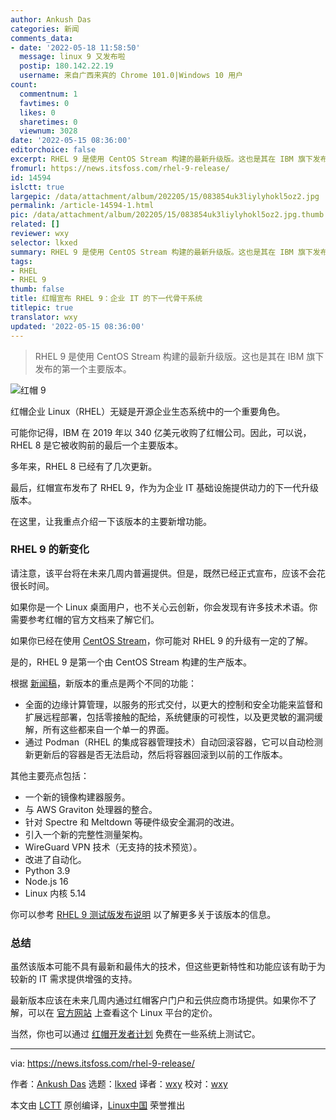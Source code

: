 ```yaml
---
author: Ankush Das
categories: 新闻
comments_data:
- date: '2022-05-18 11:58:50'
  message: linux 9 又发布啦
  postip: 180.142.22.19
  username: 来自广西来宾的 Chrome 101.0|Windows 10 用户
count:
  commentnum: 1
  favtimes: 0
  likes: 0
  sharetimes: 0
  viewnum: 3028
date: '2022-05-15 08:36:00'
editorchoice: false
excerpt: RHEL 9 是使用 CentOS Stream 构建的最新升级版。这也是其在 IBM 旗下发布的第一个主要版本。
fromurl: https://news.itsfoss.com/rhel-9-release/
id: 14594
islctt: true
largepic: /data/attachment/album/202205/15/083854uk3liylyhokl5oz2.jpg
permalink: /article-14594-1.html
pic: /data/attachment/album/202205/15/083854uk3liylyhokl5oz2.jpg.thumb.jpg
related: []
reviewer: wxy
selector: lkxed
summary: RHEL 9 是使用 CentOS Stream 构建的最新升级版。这也是其在 IBM 旗下发布的第一个主要版本。
tags:
- RHEL
- RHEL 9
thumb: false
title: 红帽宣布 RHEL 9：企业 IT 的下一代骨干系统
titlepic: true
translator: wxy
updated: '2022-05-15 08:36:00'
---
```



> 
> RHEL 9 是使用 CentOS Stream 构建的最新升级版。这也是其在 IBM 旗下发布的第一个主要版本。
> 
> 
> 


![红帽 9](/data/attachment/album/202205/15/083854uk3liylyhokl5oz2.jpg)


红帽企业 Linux（RHEL）无疑是开源企业生态系统中的一个重要角色。


可能你记得，IBM 在 2019 年以 340 亿美元收购了红帽公司。因此，可以说，RHEL 8 是它被收购前的最后一个主要版本。


多年来，RHEL 8 已经有了几次更新。


最后，红帽宣布发布了 RHEL 9，作为为企业 IT 基础设施提供动力的下一代升级版本。


在这里，让我重点介绍一下该版本的主要新增功能。


### RHEL 9 的新变化


请注意，该平台将在未来几周内普遍提供。但是，既然已经正式宣布，应该不会花很长时间。


如果你是一个 Linux 桌面用户，也不关心云创新，你会发现有许多技术术语。你需要参考红帽的官方文档来了解它们。


如果你已经在使用 [CentOS Stream](https://itsfoss.com/centos-stream-faq/)，你可能对 RHEL 9 的升级有一定的了解。


是的，RHEL 9 是第一个由 CentOS Stream 构建的生产版本。


根据 [新闻稿](https://www.redhat.com/en/about/press-releases/red-hat-defines-new-epicenter-innovation-red-hat-enterprise-linux-9)，新版本的重点是两个不同的功能：


* 全面的边缘计算管理，以服务的形式交付，以更大的控制和安全功能来监督和扩展远程部署，包括零接触的配给，系统健康的可视性，以及更灵敏的漏洞缓解，所有这些都来自一个单一的界面。
* 通过 Podman（RHEL 的集成容器管理技术）自动回滚容器，它可以自动检测新更新后的容器是否无法启动，然后将容器回滚到以前的工作版本。


其他主要亮点包括：


* 一个新的镜像构建器服务。
* 与 AWS Graviton 处理器的整合。
* 针对 Spectre 和 Meltdown 等硬件级安全漏洞的改进。
* 引入一个新的完整性测量架构。
* WireGuard VPN 技术（无支持的技术预览）。
* 改进了自动化。
* Python 3.9
* Node.js 16
* Linux 内核 5.14


你可以参考 [RHEL 9 测试版发布说明](https://www.redhat.com/en/blog/whats-new-rhel-90-beta) 以了解更多关于该版本的信息。


### 总结


虽然该版本可能不具有最新和最伟大的技术，但这些更新特性和功能应该有助于为较新的 IT 需求提供增强的支持。


最新版本应该在未来几周内通过红帽客户门户和云供应商市场提供。如果你不了解，可以在 [官方网站](https://www.redhat.com/en/store/linux-platforms) 上查看这个 Linux 平台的定价。


当然，你也可以通过 [红帽开发者计划](https://developers.redhat.com/products/rhel/overview) 免费在一些系统上测试它。




---


via: <https://news.itsfoss.com/rhel-9-release/>


作者：[Ankush Das](https://news.itsfoss.com/author/ankush/) 选题：[lkxed](https://github.com/lkxed) 译者：[wxy](https://github.com/wxy) 校对：[wxy](https://github.com/wxy)


本文由 [LCTT](https://github.com/LCTT/TranslateProject) 原创编译，[Linux中国](https://linux.cn/) 荣誉推出